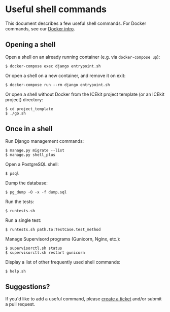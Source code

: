 # Useful shell commands

This document describes a few useful shell commands. For Docker commands, see
our [Docker intro](../intro/docker.md).

## Opening a shell

Open a shell on an already running container (e.g. via `docker-compose up`):

    $ docker-compose exec django entrypoint.sh

Or open a shell on a new container, and remove it on exit:

    $ docker-compose run --rm django entrypoint.sh

Or open a shell without Docker from the ICEkit project template (or an ICEkit
project) directory:

    $ cd project_template
    $ ./go.sh

## Once in a shell

Run Django management commands:

    $ manage.py migrate --list
    $ manage.py shell_plus

Open a PostgreSQL shell:

    $ psql

Dump the database:

    $ pg_dump -O -x -f dump.sql

Run the tests:

    $ runtests.sh

Run a single test:

    $ runtests.sh path.to:TestCase.test_method

Manage Supervisord programs (Gunicorn, Nginx, etc.):

    $ supervisorctl.sh status
    $ supervisorctl.sh restart gunicorn

Display a list of other frequently used shell commands:

    $ help.sh

## Suggestions?

If you'd like to add a useful command, please
[create a ticket](https://github.com/ic-labs/django-icekit/issues/new) and/or
submit a pull request.
